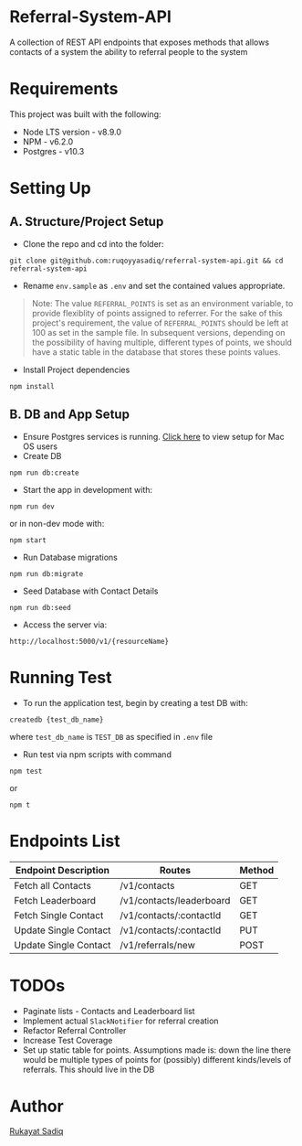 # Referral-System-API
A collection of REST API endpoints that exposes methods that allows contacts of a system the ability to referral people to the system

# Requirements
This project was built with the following:
- Node LTS version - v8.9.0
- NPM - v6.2.0
- Postgres - v10.3


# Setting Up
## A. Structure/Project Setup
- Clone the repo and cd into the folder:
```
git clone git@github.com:ruqoyyasadiq/referral-system-api.git && cd referral-system-api
```

- Rename `env.sample` as `.env` and set the contained values appropriate.

> Note: The value `REFERRAL_POINTS` is set as an environment variable, to provide flexiblity of points assigned to referrer. For the sake of this project's requirement, the value of `REFERRAL_POINTS` should be left at 100 as set in the sample file. In subsequent versions, depending on the possibility of having multiple, different types of points, we should have a static table in the database that stores these points values.


- Install Project dependencies
```
npm install
```

## B. DB and App Setup
- Ensure Postgres services is running. [Click here](https://www.moncefbelyamani.com/how-to-install-postgresql-on-a-mac-with-homebrew-and-lunchy/) to view setup for Mac OS users
- Create DB
```
npm run db:create
```

- Start the app in development with:
```
npm run dev
```

or in non-dev mode with:
```
npm start
```

- Run Database migrations
```
npm run db:migrate
```

- Seed Database with Contact Details
```
npm run db:seed
```

- Access the server via:
```
http://localhost:5000/v1/{resourceName}
```
# Running Test
- To  run the application test, begin by creating a test DB with:
```
createdb {test_db_name}
```
where `test_db_name` is `TEST_DB` as specified in `.env` file
- Run test via npm scripts with command
```
npm test
```
or 
```
npm t
```


# Endpoints List
| Endpoint Description  | Routes                    | Method  |
|-----------------------|---------------------------|---------|
| Fetch all Contacts    | /v1/contacts              |   GET   |
| Fetch Leaderboard     | /v1/contacts/leaderboard  |   GET   |
| Fetch Single Contact  | /v1/contacts/:contactId   |   GET   |
| Update Single Contact | /v1/contacts/:contactId   |   PUT   |
| Update Single Contact | /v1/referrals/new         |   POST  |


# TODOs
- Paginate lists - Contacts and Leaderboard list
- Implement actual `SlackNotifier` for referral creation
- Refactor Referral Controller
- Increase Test Coverage
- Set up static table for points. Assumptions made is: down the line there would be multiple types of points for (possibly) different kinds/levels of referrals. This should live in the DB

# Author
[Rukayat Sadiq](https://github.com/ruqoyyasadiq)
